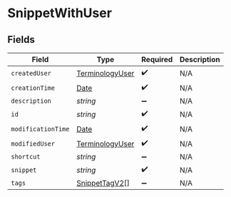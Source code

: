 # SnippetWithUser


## Fields

| Field                                                                                         | Type                                                                                          | Required                                                                                      | Description                                                                                   |
| --------------------------------------------------------------------------------------------- | --------------------------------------------------------------------------------------------- | --------------------------------------------------------------------------------------------- | --------------------------------------------------------------------------------------------- |
| `createdUser`                                                                                 | [TerminologyUser](../../models/shared/terminologyuser.md)                                     | :heavy_check_mark:                                                                            | N/A                                                                                           |
| `creationTime`                                                                                | [Date](https://developer.mozilla.org/en-US/docs/Web/JavaScript/Reference/Global_Objects/Date) | :heavy_check_mark:                                                                            | N/A                                                                                           |
| `description`                                                                                 | *string*                                                                                      | :heavy_minus_sign:                                                                            | N/A                                                                                           |
| `id`                                                                                          | *string*                                                                                      | :heavy_check_mark:                                                                            | N/A                                                                                           |
| `modificationTime`                                                                            | [Date](https://developer.mozilla.org/en-US/docs/Web/JavaScript/Reference/Global_Objects/Date) | :heavy_check_mark:                                                                            | N/A                                                                                           |
| `modifiedUser`                                                                                | [TerminologyUser](../../models/shared/terminologyuser.md)                                     | :heavy_check_mark:                                                                            | N/A                                                                                           |
| `shortcut`                                                                                    | *string*                                                                                      | :heavy_minus_sign:                                                                            | N/A                                                                                           |
| `snippet`                                                                                     | *string*                                                                                      | :heavy_check_mark:                                                                            | N/A                                                                                           |
| `tags`                                                                                        | [SnippetTagV2](../../models/shared/snippettagv2.md)[]                                         | :heavy_minus_sign:                                                                            | N/A                                                                                           |
